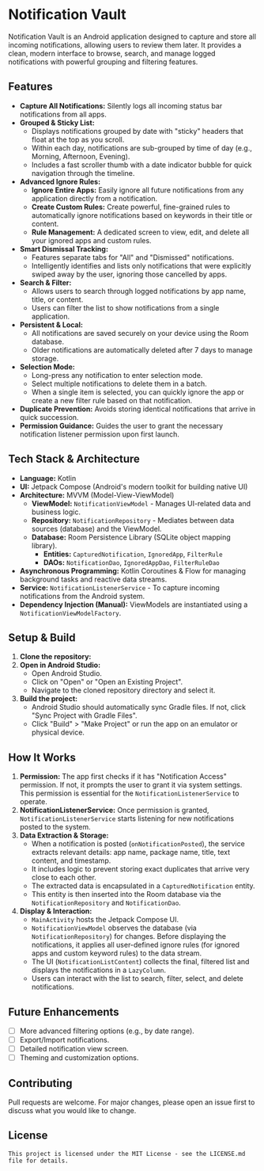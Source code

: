 # Notification Vault

Notification Vault is an Android application designed to capture and store all incoming notifications, allowing users to review them later. It provides a clean, modern interface to browse, search, and manage logged notifications with powerful grouping and filtering features.

## Features

* **Capture All Notifications:** Silently logs all incoming status bar notifications from all apps.
* **Grouped & Sticky List:**
    * Displays notifications grouped by date with "sticky" headers that float at the top as you scroll.
    * Within each day, notifications are sub-grouped by time of day (e.g., Morning, Afternoon, Evening).
    * Includes a fast scroller thumb with a date indicator bubble for quick navigation through the timeline.
* **Advanced Ignore Rules:**
    * **Ignore Entire Apps:** Easily ignore all future notifications from any application directly from a notification.
    * **Create Custom Rules:** Create powerful, fine-grained rules to automatically ignore notifications based on keywords in their title or content.
    * **Rule Management:** A dedicated screen to view, edit, and delete all your ignored apps and custom rules.
* **Smart Dismissal Tracking:**
    * Features separate tabs for "All" and "Dismissed" notifications.
    * Intelligently identifies and lists only notifications that were explicitly swiped away by the user, ignoring those cancelled by apps.
* **Search & Filter:**
    * Allows users to search through logged notifications by app name, title, or content.
    * Users can filter the list to show notifications from a single application.
* **Persistent & Local:**
    * All notifications are saved securely on your device using the Room database.
    * Older notifications are automatically deleted after 7 days to manage storage.
* **Selection Mode:**
    * Long-press any notification to enter selection mode.
    * Select multiple notifications to delete them in a batch.
    * When a single item is selected, you can quickly ignore the app or create a new filter rule based on that notification.
* **Duplicate Prevention:** Avoids storing identical notifications that arrive in quick succession.
* **Permission Guidance:** Guides the user to grant the necessary notification listener permission upon first launch.


## Tech Stack & Architecture

* **Language:** Kotlin
* **UI:** Jetpack Compose (Android's modern toolkit for building native UI)
* **Architecture:** MVVM (Model-View-ViewModel)
    * **ViewModel:** `NotificationViewModel` - Manages UI-related data and business logic.
    * **Repository:** `NotificationRepository` - Mediates between data sources (database) and the ViewModel.
    * **Database:** Room Persistence Library (SQLite object mapping library).
        * **Entities:** `CapturedNotification`, `IgnoredApp`, `FilterRule`
        * **DAOs:** `NotificationDao`, `IgnoredAppDao`, `FilterRuleDao`
* **Asynchronous Programming:** Kotlin Coroutines & Flow for managing background tasks and reactive data streams.
* **Service:** `NotificationListenerService` - To capture incoming notifications from the Android system.
* **Dependency Injection (Manual):** ViewModels are instantiated using a `NotificationViewModelFactory`.

## Setup & Build

1.  **Clone the repository:**
2.  **Open in Android Studio:**
    * Open Android Studio.
    * Click on "Open" or "Open an Existing Project".
    * Navigate to the cloned repository directory and select it.
3.  **Build the project:**
    * Android Studio should automatically sync Gradle files. If not, click "Sync Project with Gradle Files".
    * Click "Build" > "Make Project" or run the app on an emulator or physical device.

## How It Works

1.  **Permission:** The app first checks if it has "Notification Access" permission. If not, it prompts the user to grant it via system settings. This permission is essential for the `NotificationListenerService` to operate.
2.  **NotificationListenerService:** Once permission is granted, `NotificationListenerService` starts listening for new notifications posted to the system.
3.  **Data Extraction & Storage:**
    * When a notification is posted (`onNotificationPosted`), the service extracts relevant details: app name, package name, title, text content, and timestamp.
    * It includes logic to prevent storing exact duplicates that arrive very close to each other.
    * The extracted data is encapsulated in a `CapturedNotification` entity.
    * This entity is then inserted into the Room database via the `NotificationRepository` and `NotificationDao`.
4.  **Display & Interaction:**
    * `MainActivity` hosts the Jetpack Compose UI.
    * `NotificationViewModel` observes the database (via `NotificationRepository`) for changes. Before displaying the notifications, it applies all user-defined ignore rules (for ignored apps and custom keyword rules) to the data stream.
    * The UI (`NotificationListContent`) collects the final, filtered list and displays the notifications in a `LazyColumn`.
    * Users can interact with the list to search, filter, select, and delete notifications.

## Future Enhancements

* [ ] More advanced filtering options (e.g., by date range).
* [ ] Export/Import notifications.
* [ ] Detailed notification view screen.
* [ ] Theming and customization options.

## Contributing

Pull requests are welcome. For major changes, please open an issue first to discuss what you would like to change.

## License


`This project is licensed under the MIT License - see the LICENSE.md file for details.`